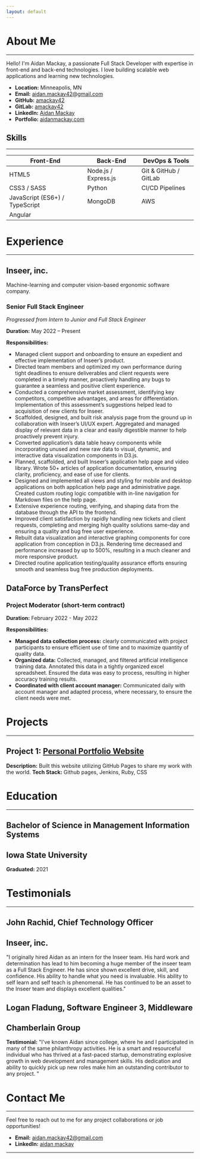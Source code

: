 ```yaml
---
layout: default
---
```


# About Me

---

Hello! I'm Aidan Mackay, a passionate Full Stack Developer with expertise in front-end and back-end technologies. I love building scalable web applications and learning new technologies.

<!--
Full Stack Software Engineer specializing in Angular, MongoDB, Node.js, Express.js, AWS, and D3.js. Proficient in JavaScript, TypeScript, and CSS/SCSS. Skillset emphasizes interactive data visualization, quality assurance, and managing data input/output via machine learning algorithms. Experienced in client relationship management, project prioritization, and team leadership. Thriving in a highly independent, results-driven small team environment. US and Canadian citizen. -->

- **Location:** Minneapolis, MN
- **Email:** aidan.mackay42@gmail.com
- **GitHub:** [amackay42](https://github.com/amackay42)
- **GitLab:** [amackay42](https://gitlab.com/amackay42)
- **LinkedIn:** [Aidan Mackay](https://linkedin.com/in/aidan-mackay)
- **Portfolio:** [aidanmackay.com](aidanmackay.com)

## Skills

---

| **Front-End**                  | **Back-End**         | **DevOps & Tools**    |
| ------------------------------ | -------------------- | --------------------- |
| HTML5                          | Node.js / Express.js | Git & GitHub / GitLab |
| CSS3 / SASS                    | Python               | CI/CD Pipelines       |
| JavaScript (ES6+) / TypeScript | MongoDB              | AWS                   |
| Angular                        |                      |                       |

<!-- Java / Spring Boot Ruby on Rails SQLite Jenkins  / Azure / Google Cloud Docker Bootstrap / Tailwind CSS   / Vue.js   React.js / / Django / Flask MySQL / PostgreSQL-->

# Experience

---

## Inseer, inc.

Machine-learning and computer vision-based ergonomic software company.

### Senior Full Stack Engineer

_Progressed from Intern to Junior and Full Stack Engineer_

**Duration:** May 2022 – Present

**Responsibilities:**

- Managed client support and onboarding to ensure an expedient and effective implementation of Inseer’s product.
- Directed team members and optimized my own performance during tight deadlines to ensure deliverables and client requests were completed in a timely manner, proactively handling any bugs to guarantee a seamless and positive client experience.
- Conducted a comprehensive market assessment, identifying key competitors, competitive advantages, and areas for differentiation. Implementation of this assessment’s suggestions helped lead to acquisition of new clients for Inseer.
- Scaffolded, designed, and built risk analysis page from the ground up in collaboration with Inseer’s UI/UX expert. Aggregated and managed display of relevant data in a clear and easily digestible manner to help proactively prevent injury.
- Converted application’s data table heavy components while incorporating unused and new raw data to visual, dynamic, and interactive data visualization components in D3.js.
- Planned, scaffolded, and built Inseer’s application help page and video library. Wrote 50+ articles of application documentation, ensuring clarity, proficiency, and ease of use for clients.
- Designed and implemented all views and styling for mobile and desktop applications on both application help page and administrative page. Created custom routing logic compatible with in-line navigation for Markdown files on the help page.
- Extensive experience routing, verifying, and shaping data from the database through the API to the frontend.
- Improved client satisfaction by rapidly handling new tickets and client requests, completing and merging high quality solutions same-day and ensuring a quality and bug free user experience.
- Rebuilt data visualization and interactive graphing components for core application from conception in D3.js. Rendering time decreased and performance increased by up to 500%, resulting in a much cleaner and more responsive product.
- Directed routine application testing/quality assurance efforts ensuring smooth and seamless bug free production deployments.

<!-- **Achievements:** -->

<!-- - [Achievement 1 related to your time as Junior Full Stack Engineer] -->
<!-- - [Achievement 2 related to your time as Full Stack Engineer] -->

## DataForce by TransPerfect

### Project Moderator (short-term contract)

**Duration:** February 2022 - May 2022

**Responsibilities:**

- **Managed data collection process:** clearly communicated with project participants to ensure efficient use of time and to maximize quantity of quality data.
- **Organized data:** Collected, managed, and filtered artificial intelligence training data. Annotated this data in a tightly organized excel spreadsheet. Ensured the data was easy to process, resulting in higher accuracy training results.
- **Coordinated with client account manager:** Communicated daily with account manager and adapted process, where necessary, to ensure the client needs were met.

# Projects

---

## Project 1: [Personal Portfolio Website](https://github.com/amackay42/amackay42.github.io)

**Description:** Built this website utilizing GitHub Pages to share my work with the world.
**Tech Stack:** Github pages, Jenkins, Ruby, CSS

<!--
### Project 2: [Project Title](https://github.com/your-github-repo)

**Description:** Brief description of the project, its features, and technologies used.
**Tech Stack:** [Technologies Used]

### Project 3: [Project Title](https://github.com/your-github-repo)

**Description:** Brief description of the project, its features, and technologies used.
**Tech Stack:** [Technologies Used] -->

# Education

---

## Bachelor of Science in Management Information Systems

## Iowa State University

**Graduated:** 2021

<!-- **Relevant Coursework:** -->

<!-- - Course 1 -->
<!-- - Course 2 -->
<!-- - Course 3 -->

<!-- # Certifications -->

<!-- --- -->

<!-- - [Certification Name](https://certificate-link.com) - Issuing Organization, Year -->
<!-- - [Certification Name](https://certificate-link.com) - Issuing Organization, Year -->

# Testimonials

---

## John Rachid, Chief Technology Officer

## Inseer, inc.

"I originally hired Aidan as an intern for the Inseer team. His hard work and determination has lead to him becoming a huge member of the inseer team as a Full Stack Engineer. He has since shown excellent drive, skill, and confidence. His ability to handle what you need is invaluable. His ability to self learn and self teach is phenomenal. He has continued to be an asset to the Inseer team and displays excellent qualities."

## Logan Fladung, Software Engineer 3, Middleware

## Chamberlain Group

**Testimonial:** "I've known Aidan since college, where he and I participated in many of the same philanthropy activities. He is a smart and resourceful individual who has thrived at a fast-paced startup, demonstrating explosive growth in web development and management skills. His dedication and ability to quickly pick up new roles make him an outstanding contributor to any project. "

# Contact Me

---

Feel free to reach out to me for any project collaborations or job opportunities!

- **Email:** aidan.mackay42@gmail.com
- **LinkedIn:** [aidan mackay](https://linkedin.com/in/aidan-mackay)

---

